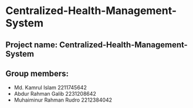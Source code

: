 # Centralized-Health-Management-System


## Project name: Centralized-Health-Management-System

## Group members: 
- Md. Kamrul Islam 2211745642
- Abdur Rahman Galib 2231208642
- Muhaiminur Rahman Rudro 2212384042

